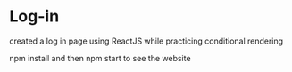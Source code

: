 # Log-in
created a log in page using ReactJS while practicing conditional rendering 

npm install and then npm start to see the website
